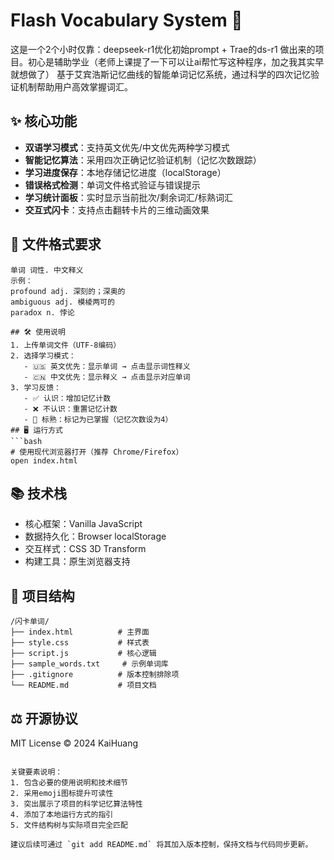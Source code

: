 # Flash Vocabulary System 🎴

这是一个2个小时仅靠：deepseek-r1优化初始prompt + Trae的ds-r1 做出来的项目。初心是辅助学业（老师上课提了一下可以让ai帮忙写这种程序，加之我其实早就想做了）
基于艾宾浩斯记忆曲线的智能单词记忆系统，通过科学的四次记忆验证机制帮助用户高效掌握词汇。

## ✨ 核心功能

- **双语学习模式**：支持英文优先/中文优先两种学习模式
- **智能记忆算法**：采用四次正确记忆验证机制（记忆次数跟踪）
- **学习进度保存**：本地存储记忆进度（localStorage）
- **错误格式检测**：单词文件格式验证与错误提示
- **学习统计面板**：实时显示当前批次/剩余词汇/标熟词汇
- **交互式闪卡**：支持点击翻转卡片的三维动画效果

## 📁 文件格式要求

````plaintext
单词 词性. 中文释义
示例：
profound adj. 深刻的；深奥的
ambiguous adj. 模棱两可的
paradox n. 悖论

## 🛠 使用说明
1. 上传单词文件（UTF-8编码）
2. 选择学习模式：
   - 🇺🇸 英文优先：显示单词 → 点击显示词性释义
   - 🇨🇳 中文优先：显示释义 → 点击显示对应单词
3. 学习反馈：
   - ✅ 认识：增加记忆计数
   - ❌ 不认识：重置记忆计数
   - 🎯 标熟：标记为已掌握（记忆次数设为4）
## 🖥 运行方式
```bash
# 使用现代浏览器打开（推荐 Chrome/Firefox）
open index.html
````

## 📚 技术栈

- 核心框架：Vanilla JavaScript
- 数据持久化：Browser localStorage
- 交互样式：CSS 3D Transform
- 构建工具：原生浏览器支持

## 📂 项目结构

```plaintext
/闪卡单词/
├── index.html          # 主界面
├── style.css           # 样式表
├── script.js           # 核心逻辑
├── sample_words.txt     # 示例单词库
├── .gitignore          # 版本控制排除项
└── README.md           # 项目文档
```

## ⚖️ 开源协议

MIT License © 2024 KaiHuang

```plaintext

关键要素说明：
1. 包含必要的使用说明和技术细节
2. 采用emoji图标提升可读性
3. 突出展示了项目的科学记忆算法特性
4. 添加了本地运行方式的指引
5. 文件结构树与实际项目完全匹配

建议后续可通过 `git add README.md` 将其加入版本控制，保持文档与代码同步更新。
```
